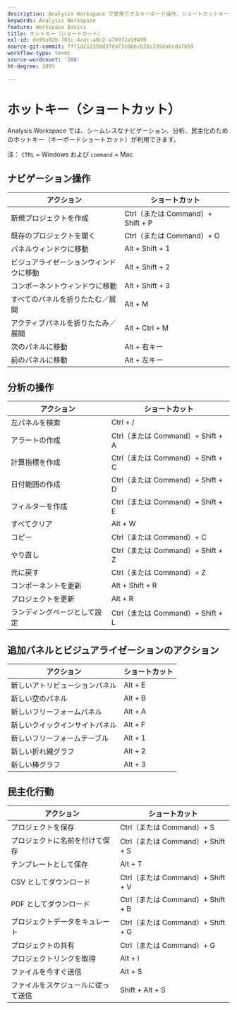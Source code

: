 ```yaml
---
description: Analysis Workspace で使用できるキーボード操作、ショートカットキー、ポイント＆クリックの動作です。
keywords: Analysis Workspace
feature: Workspace Basics
title: ホットキー（ショートカット）
exl-id: de99a92b-701c-4cdc-a0c2-a70972a19499
source-git-commit: ff71d21235bd37da73c0b6c628c395da6cda7659
workflow-type: tm+mt
source-wordcount: '288'
ht-degree: 100%

---
```


# ホットキー（ショートカット）

Analysis Workspace では、シームレスなナビゲーション、分析、民主化のためのホットキー（キーボードショートカット）が利用できます。

注： `CTRL` = Windows および `command` = Mac

## ナビゲーション操作

| アクション | ショートカット |
|---|---|
| 新規プロジェクトを作成 | Ctrl（または Command）+ Shift + P |
| 既存のプロジェクトを開く | Ctrl（または Command）+ O |
| パネルウィンドウに移動 | Alt + Shift + 1 |
| ビジュアライゼーションウィンドウに移動 | Alt + Shift + 2 |
| コンポーネントウィンドウに移動 | Alt + Shift + 3 |
| すべてのパネルを折りたたむ／展開 | Alt + M |
| アクティブパネルを折りたたみ／展開 | Alt + Ctrl + M |
| 次のパネルに移動 | Alt + 右キー |
| 前のパネルに移動 | Alt + 左キー |

## 分析の操作

| アクション | ショートカット |
|---|---|
| 左パネルを検索 | Ctrl + / |
| アラートの作成 | Ctrl（または Command）+ Shift + A |
| 計算指標を作成 | Ctrl（または Command）+ Shift + C |
| 日付範囲の作成 | Ctrl（または Command）+ Shift + D |
| フィルターを作成 | Ctrl（または Command）+ Shift + E |
| すべてクリア | Alt + W |
| コピー | Ctrl（または Command）+ C |
| やり直し | Ctrl（または Command）+ Shift + Z |
| 元に戻す | Ctrl（または Command）+ Z |
| コンポーネントを更新 | Alt + Shift + R |
| プロジェクトを更新 | Alt + R |
| ランディングページとして設定 | Ctrl（または Command）+ Shift + L |

## 追加パネルとビジュアライゼーションのアクション

| アクション | ショートカット |
|---|---|
| 新しいアトリビューションパネル | Alt + E |
| 新しい空のパネル | Alt + B |
| 新しいフリーフォームパネル | Alt + A |
| 新しいクイックインサイトパネル | Alt + F |
| 新しいフリーフォームテーブル | Alt + 1 |
| 新しい折れ線グラフ | Alt + 2 |
| 新しい棒グラフ | Alt + 3 |

## 民主化行動

| アクション | ショートカット |
|---|---|
| プロジェクトを保存 | Ctrl（または Command）+ S |
| プロジェクトに名前を付けて保存 | Ctrl（または Command）+ Shift + S |
| テンプレートとして保存 | Alt + T |
| CSV としてダウンロード | Ctrl（または Command）+ Shift + V |
| PDF としてダウンロード | Ctrl（または Command）+ Shift + B |
| プロジェクトデータをキュレート | Ctrl（または Command）+ Shift + G |
| プロジェクトの共有 | Ctrl（または Command）+ G |
| プロジェクトリンクを取得 | Alt + l |
| ファイルを今すぐ送信 | Alt + S |
| ファイルをスケジュールに従って送信 | Shift + Alt + S |
